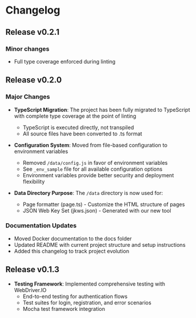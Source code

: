 # Changelog



## Release v0.2.1

### Minor changes
- Full type coverage enforced during linting

## Release v0.2.0

### Major Changes
- **TypeScript Migration**: The project has been fully migrated to TypeScript with complete type coverage at the point of linting
  - TypeScript is executed directly, not transpiled
  - All source files have been converted to .ts format

- **Configuration System**: Moved from file-based configuration to environment variables
  - Removed `/data/config.js` in favor of environment variables
  - See `_env_sample` file for all available configuration options
  - Environment variables provide better security and deployment flexibility

- **Data Directory Purpose**: The `/data` directory is now used for:
  - Page formatter (page.ts) - Customize the HTML structure of pages
  - JSON Web Key Set (jkws.json) - Generated with our new tool

### Documentation Updates
- Moved Docker documentation to the docs folder
- Updated README with current project structure and setup instructions
- Added this changelog to track project evolution

## Release v0.1.3
- **Testing Framework**: Implemented comprehensive testing with WebDriver.IO
  - End-to-end testing for authentication flows
  - Test suites for login, registration, and error scenarios
  - Mocha test framework integration
